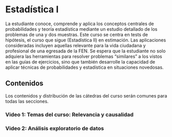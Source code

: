 # Estadística I

La estudiante conoce, comprende y aplica los conceptos centrales de probabilidades y teoría estadística
mediante un estudio detallado de los problemas de una y dos muestras. Este curso se centra en tests de
hipótesis, el curso que sigue (Estadística II) en estimación. Las aplicaciones consideradas incluyen aquellas
relevante para la vida ciudadana y profesional de una egresada de la FEN. Se espera que la estudiante no
solo adquiera las herramientas para resolver problemas “similares” a los vistos en las guías de ejercicios,
sino que también desarrolle la capacidad de aplicar técnicas de probabilidades y estadística en situaciones
novedosas.

## Contenidos
Los contenidos y distribución de las cátedras del curso serán comunes para todas las secciones.

### Video 1: Temas del curso: Relevancia y causalidad

### Video 2: Análisis exploratorio de datos
